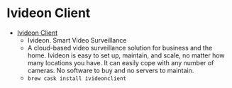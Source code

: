 # Ivideon Client
- [Ivideon Client](https://www.ivideon.com/)
  -  Ivideon. Smart Video Surveillance
  - A cloud-based video surveillance solution for business and the home. Ivideon is easy to set up, maintain, and scale, no matter how many locations you have. It can easily cope with any number of cameras. No software to buy and no servers to maintain.
  - `brew cask install ivideonclient`
